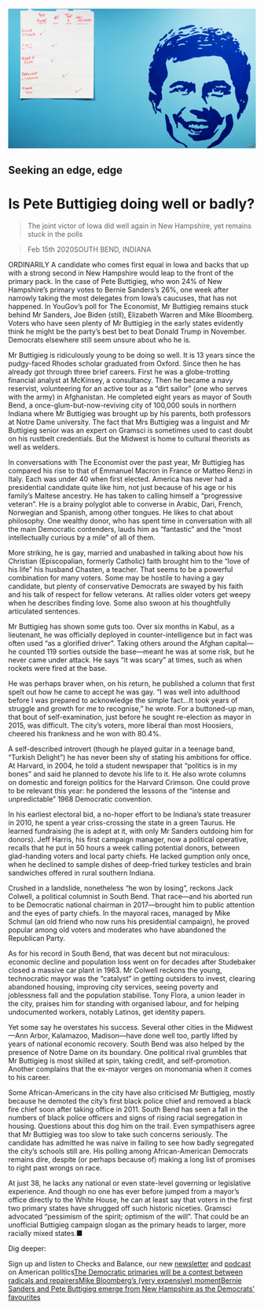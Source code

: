 ![](./images/20200215_USP002_0.jpg)

## Seeking an edge, edge

# Is Pete Buttigieg doing well or badly?

> The joint victor of Iowa did well again in New Hampshire, yet remains stuck in the polls

> Feb 15th 2020SOUTH BEND, INDIANA

ORDINARILY A candidate who comes first equal in Iowa and backs that up with a strong second in New Hampshire would leap to the front of the primary pack. In the case of Pete Buttigieg, who won 24% of New Hampshire’s primary votes to Bernie Sanders’s 26%, one week after narrowly taking the most delegates from Iowa’s caucuses, that has not happened. In YouGov’s poll for The Economist, Mr Buttigieg remains stuck behind Mr Sanders, Joe Biden (still), Elizabeth Warren and Mike Bloomberg. Voters who have seen plenty of Mr Buttigieg in the early states evidently think he might be the party’s best bet to beat Donald Trump in November. Democrats elsewhere still seem unsure about who he is.

Mr Buttigieg is ridiculously young to be doing so well. It is 13 years since the pudgy-faced Rhodes scholar graduated from Oxford. Since then he has already got through three brief careers. First he was a globe-trotting financial analyst at McKinsey, a consultancy. Then he became a navy reservist, volunteering for an active tour as a “dirt sailor” (one who serves with the army) in Afghanistan. He completed eight years as mayor of South Bend, a once-glum-but-now-reviving city of 100,000 souls in northern Indiana where Mr Buttigieg was brought up by his parents, both professors at Notre Dame university. The fact that Mrs Buttigieg was a linguist and Mr Buttigieg senior was an expert on Gramsci is sometimes used to cast doubt on his rustbelt credentials. But the Midwest is home to cultural theorists as well as welders.

In conversations with The Economist over the past year, Mr Buttigieg has compared his rise to that of Emmanuel Macron in France or Matteo Renzi in Italy. Each was under 40 when first elected. America has never had a presidential candidate quite like him, not just because of his age or his family’s Maltese ancestry. He has taken to calling himself a “progressive veteran”. He is a brainy polyglot able to converse in Arabic, Dari, French, Norwegian and Spanish, among other tongues. He likes to chat about philosophy. One wealthy donor, who has spent time in conversation with all the main Democratic contenders, lauds him as “fantastic” and the “most intellectually curious by a mile” of all of them.

More striking, he is gay, married and unabashed in talking about how his Christian (Episcopalian, formerly Catholic) faith brought him to the “love of his life” his husband Chasten, a teacher. That seems to be a powerful combination for many voters. Some may be hostile to having a gay candidate, but plenty of conservative Democrats are swayed by his faith and his talk of respect for fellow veterans. At rallies older voters get weepy when he describes finding love. Some also swoon at his thoughtfully articulated sentences.

Mr Buttigieg has shown some guts too. Over six months in Kabul, as a lieutenant, he was officially deployed in counter-intelligence but in fact was often used “as a glorified driver”. Taking others around the Afghan capital—he counted 119 sorties outside the base—meant he was at some risk, but he never came under attack. He says “it was scary” at times, such as when rockets were fired at the base.

He was perhaps braver when, on his return, he published a column that first spelt out how he came to accept he was gay. “I was well into adulthood before I was prepared to acknowledge the simple fact…It took years of struggle and growth for me to recognise,” he wrote. For a buttoned-up man, that bout of self-examination, just before he sought re-election as mayor in 2015, was difficult. The city’s voters, more liberal than most Hoosiers, cheered his frankness and he won with 80.4%.

A self-described introvert (though he played guitar in a teenage band, “Turkish Delight”) he has never been shy of stating his ambitions for office. At Harvard, in 2004, he told a student newspaper that “politics is in my bones” and said he planned to devote his life to it. He also wrote columns on domestic and foreign politics for the Harvard Crimson. One could prove to be relevant this year: he pondered the lessons of the “intense and unpredictable” 1968 Democratic convention.

In his earliest electoral bid, a no-hoper effort to be Indiana’s state treasurer in 2010, he spent a year criss-crossing the state in a green Taurus. He learned fundraising (he is adept at it, with only Mr Sanders outdoing him for donors). Jeff Harris, his first campaign manager, now a political operative, recalls that he put in 50 hours a week calling potential donors, between glad-handing voters and local party chiefs. He lacked gumption only once, when he declined to sample dishes of deep-fried turkey testicles and brain sandwiches offered in rural southern Indiana.

Crushed in a landslide, nonetheless “he won by losing”, reckons Jack Colwell, a political columnist in South Bend. That race—and his aborted run to be Democratic national chairman in 2017—brought him to public attention and the eyes of party chiefs. In the mayoral races, managed by Mike Schmul (an old friend who now runs his presidential campaign), he proved popular among old voters and moderates who have abandoned the Republican Party.

As for his record in South Bend, that was decent but not miraculous: economic decline and population loss went on for decades after Studebaker closed a massive car plant in 1963. Mr Colwell reckons the young, technocratic mayor was the “catalyst” in getting outsiders to invest, clearing abandoned housing, improving city services, seeing poverty and joblessness fall and the population stabilise. Tony Flora, a union leader in the city, praises him for standing with organised labour, and for helping undocumented workers, notably Latinos, get identity papers.

Yet some say he overstates his success. Several other cities in the Midwest—Ann Arbor, Kalamazoo, Madison—have done well too, partly lifted by years of national economic recovery. South Bend was also helped by the presence of Notre Dame on its boundary. One political rival grumbles that Mr Buttigieg is most skilled at spin, taking credit, and self-promotion. Another complains that the ex-mayor verges on monomania when it comes to his career.

Some African-Americans in the city have also criticised Mr Buttigieg, mostly because he demoted the city’s first black police chief and removed a black fire chief soon after taking office in 2011. South Bend has seen a fall in the numbers of black police officers and signs of rising racial segregation in housing. Questions about this dog him on the trail. Even sympathisers agree that Mr Buttigieg was too slow to take such concerns seriously. The candidate has admitted he was naive in failing to see how badly segregated the city’s schools still are. His polling among African-American Democrats remains dire, despite (or perhaps because of) making a long list of promises to right past wrongs on race.

At just 38, he lacks any national or even state-level governing or legislative experience. And though no one has ever before jumped from a mayor’s office directly to the White House, he can at least say that voters in the first two primary states have shrugged off such historic niceties. Gramsci advocated “pessimism of the spirit; optimism of the will”. That could be an unofficial Buttigieg campaign slogan as the primary heads to larger, more racially mixed states.■

Dig deeper:

Sign up and listen to Checks and Balance, our new [newsletter](https://www.economist.com//checksandbalance/) and [podcast](https://www.economist.com//podcasts/2020/04/24/checks-and-balance-our-weekly-podcast-on-american-politics) on American politics[](https://www.economist.com//united-states/2020/02/15/mike-bloombergs-very-expensive-moment)[The Democratic primaries will be a contest between radicals and repairers](https://www.economist.com//leaders/2020/02/06/the-democratic-primaries-will-be-a-contest-between-radicals-and-repairers)[Mike Bloomberg’s (very expensive) moment](https://www.economist.com//united-states/2020/02/15/mike-bloombergs-very-expensive-moment)[Bernie Sanders and Pete Buttigieg emerge from New Hampshire as the Democrats’ favourites](https://www.economist.com//united-states/2020/02/12/bernie-sanders-and-pete-buttigieg-emerge-as-the-democrats-favourites)